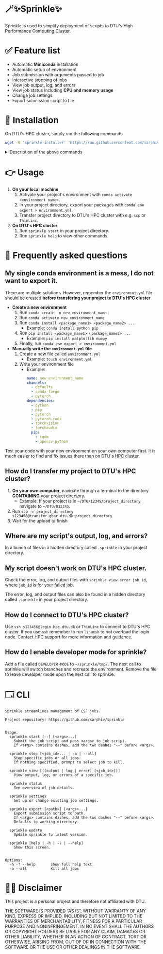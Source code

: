 # 🪄✨Sprinkle✨
Sprinkle is used to simplify deployment of scripts to DTU's High Performance Computing Cluster. 


# ✅ Feature list
- Automatic **Miniconda** installation
- Automatic setup of environment
- Job submission with arguments passed to job
- Interactive stopping of jobs
- View job output, log, and errors
- View job status including **CPU and memory usage**
- Change job settings
- Export submission script to file


# 🚀 Installation
On DTU's HPC cluster, simply run the following commands.

```bash
wget -O 'sprinkle-installer' 'https://raw.githubusercontent.com/sarphiv/sprinkle/main/bin/sprinkle' && chmod u+x sprinkle-installer && ./sprinkle-installer update && rm -f sprinkle-installer && source ~/.profile && sprinkle update && sprinkle help
```

<details>
  <summary>Description of the above commands</summary>

  ```bash
  # Downloads newest version of sprinkle
  $ wget -O 'sprinkle-installer' 'https://raw.githubusercontent.com/sarphiv/sprinkle/main/bin/sprinkle'
  # Makes the script executable
  $ chmod u+x sprinkle-installer
  # Runs the installation script
  $ ./sprinkle-installer update
  # Delete downloaded sprinkle file
  $ rm -f sprinkle-installer
  # Update environment variables of current shell
  $ source ~/.profile
  # Run installed sprinkle for final setup
  $ sprinkle update
  # Display help view
  $ sprinkle help
  ```
</details>


# 👉 Usage
1. **On your local machine**
    1. Activate your project's environment with `conda activate <environment name>`.
    0. In your project directory, export your packages with `conda env export > environment.yml`.
    0. Transfer project directory to DTU's HPC cluster with e.g. `scp` or `ThinLinc`. 
2. **On DTU's HPC cluster**
    1. Run `sprinkle start` in your project directory.
    0. Run `sprinkle help` to view other commands.


# 📖 Frequently asked questions
## My single conda environment is a mess, I do not want to export it.
There are multiple solutions. However, remember the `environment.yml` file 
should be created **before transfering your project to DTU's HPC cluster**.

- __**Create a new environment**__
  1. Run `conda create -n new_environment_name`
  0. Run `conda activate new_environment_name`
  0. Run `conda install <package_name1> <package_name2> ...`
      - Example: `conda install python pip`
  0. Run `pip install <package_name1> <package_name2> ...`
      - Example: `pip install matplotlib numpy`
  0. Finally, run `conda env export > environment.yml`
- __**Manually write the `environment.yml` file**__
  1. Create a new file called `environment.yml`
      - Example: `touch environment.yml`
  0. Write your environment file
      - Example:
          ```yaml
          name: new_environment_name
          channels:
            - defaults
            - conda-forge
            - pytorch
          dependencies:
            - python
            - pip
            - pytorch
            - pytorch-cuda
            - torchvision
            - torchaudio
            pip:
              - tqdm
              - opencv-python
          ```

Test your code with your new environment on your own computer first.
It is much easier to find and fix issues there than on DTU's HPC cluster.

## How do I transfer my project to DTU's HPC cluster?
1. **On your own computer**, navigate through a terminal to the directory **CONTAINING** your project directory.
    - Example: If your project is in `~/DTU/12345/project_directory`, navigate to `~/DTU/012345`.
0. Run `scp -r project_directory s123456@transfer.gbar.dtu.dk:project_directory`
0. Wait for the upload to finish

## Where are my script's output, log, and errors?
In a bunch of files in a hidden directory called `.sprinkle` in your project directory.

## My script doesn't work on DTU's HPC cluster.
Check the error, log, and output files with `sprinkle view error job_id`, 
where `job_id` is for your failed job.

The error, log, and output files can also be found 
in a hidden directory called `.sprinkle` in your project directory.

## How do I connect to DTU's HPC cluster?
Use `ssh s123456@login.hpc.dtu.dk` or `ThinLinc` to connect to DTU's HPC cluster.
If you use `ssh` remember to run `linuxsh` to not overload the login node.
Contact [HPC support](https://www.hpc.dtu.dk/) for more information and guidance.

## How do I enable developer mode for sprinkle?
Add a file called `DEVELOPER-MODE` to `~/sprinkle/tmp/`.
The next call to sprinkle will switch branches and recreate the environment.
Remove the file to leave developer mode upon the next call to sprinkle.


# 🗔 CLI
```
Sprinkle streamlines management of LSF jobs.

Project repository: https://github.com/sarphiv/sprinkle


Usage:
  sprinkle start [--] [<args>...]
    Submit the job script and pass <args> to job script.
    If <args> contains dashes, add the two dashes "--" before <args>.

  sprinkle stop [<job_id>... | -a | --all]
    Stop specific jobs or all jobs.
    If nothing specified, prompt to select job to kill.

  sprinkle view [((output | log | error) [<job_id>])]
    View output, log, or errors of a specific job.

  sprinkle status
    See overview of job details.

  sprinkle settings
    Set up or change existing job settings.

  sprinkle export [<path>] [<args>...]
    Export submission script to path. 
    If <args> contains dashes, add the two dashes "--" before <args>.
    Defaults to working directory.
    
  sprinkle update
    Update sprinkle to latest version.

  sprinkle [help | -h | -? | --help]
    Show this screen.


Options:
  -h -? --help       Show full help text.
  -a --all           Kill all jobs
```

# 🧑‍⚖️ Disclaimer
This project is a personal project and therefore not affiliated with DTU. 

THE SOFTWARE IS PROVIDED “AS IS”, WITHOUT WARRANTY OF ANY KIND, EXPRESS OR IMPLIED, INCLUDING BUT NOT LIMITED TO THE WARRANTIES OF MERCHANTABILITY, FITNESS FOR A PARTICULAR PURPOSE AND NONINFRINGEMENT. IN NO EVENT SHALL THE AUTHORS OR COPYRIGHT HOLDERS BE LIABLE FOR ANY CLAIM, DAMAGES OR OTHER LIABILITY, WHETHER IN AN ACTION OF CONTRACT, TORT OR OTHERWISE, ARISING FROM, OUT OF OR IN CONNECTION WITH THE SOFTWARE OR THE USE OR OTHER DEALINGS IN THE SOFTWARE.
